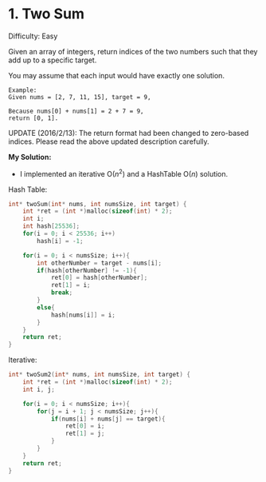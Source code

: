 # 1. Two Sum 

Difficulty: Easy

Given an array of integers, return indices of the two numbers such that they add up to a specific target.

You may assume that each input would have exactly one solution.

````
Example:
Given nums = [2, 7, 11, 15], target = 9,

Because nums[0] + nums[1] = 2 + 7 = 9,
return [0, 1].
````

UPDATE (2016/2/13):
The return format had been changed to zero-based indices. Please read the above updated description carefully.

**My Solution:**
- I implemented an iterative O(*n*<sup>2</sup>) and a HashTable O(*n*) solution.

Hash Table:

````c
int* twoSum(int* nums, int numsSize, int target) {
    int *ret = (int *)malloc(sizeof(int) * 2);
    int i;
    int hash[25536];
    for(i = 0; i < 25536; i++)
        hash[i] = -1;

    for(i = 0; i < numsSize; i++){
        int otherNumber = target - nums[i];
        if(hash[otherNumber] != -1){
            ret[0] = hash[otherNumber];
            ret[1] = i;
            break;
        }
        else{
            hash[nums[i]] = i;
        }
    }
    return ret;
}
````

Iterative:
````c
int* twoSum2(int* nums, int numsSize, int target) {
    int *ret = (int *)malloc(sizeof(int) * 2);
    int i, j;

    for(i = 0; i < numsSize; i++){
        for(j = i + 1; j < numsSize; j++){
            if(nums[i] + nums[j] == target){
                ret[0] = i;
                ret[1] = j;
            }
        }
    }
    return ret;
}
````